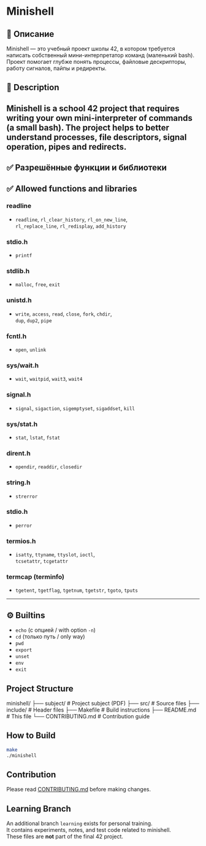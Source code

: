 # Minishell

## 📖 Описание
Minishell — это учебный проект школы 42, в котором требуется написать собственный мини-интерпретатор команд (маленький bash).  
Проект помогает глубже понять процессы, файловые дескрипторы, работу сигналов, пайпы и редиректы.

## 📖 Description
Minishell is a school 42 project that requires writing your own mini-interpreter of commands (a small bash).
The project helps to better understand processes, file descriptors, signal operation, pipes and redirects.
---

## ✅ Разрешённые функции и библиотеки
## ✅ Allowed functions and libraries

### readline
- `readline`, `rl_clear_history`, `rl_on_new_line`,  
  `rl_replace_line`, `rl_redisplay`, `add_history`

### stdio.h
- `printf`

### stdlib.h
- `malloc`, `free`, `exit`

### unistd.h
- `write`, `access`, `read`, `close`, `fork`, `chdir`,  
  `dup`, `dup2`, `pipe`

### fcntl.h
- `open`, `unlink`

### sys/wait.h
- `wait`, `waitpid`, `wait3`, `wait4`

### signal.h
- `signal`, `sigaction`, `sigemptyset`, `sigaddset`, `kill`

### sys/stat.h
- `stat`, `lstat`, `fstat`

### dirent.h
- `opendir`, `readdir`, `closedir`

### string.h
- `strerror`

### stdio.h
- `perror`

### termios.h
- `isatty`, `ttyname`, `ttyslot`, `ioctl`,  
  `tcsetattr`, `tcgetattr`

### termcap (terminfo)
- `tgetent`, `tgetflag`, `tgetnum`, `tgetstr`, `tgoto`, `tputs`

---

## ⚙️ Builtins
- `echo` (с опцией / with option `-n`)
- `cd` (только путь / only way)
- `pwd`
- `export`
- `unset`
- `env`
- `exit`

## Project Structure

minishell/
├── subject/ # Project subject (PDF)
├── src/ # Source files
├── include/ # Header files
├── Makefile # Build instructions
├── README.md # This file
└── CONTRIBUTING.md # Contribution guide

## How to Build

```bash
make
./minishell
```

## Contribution

Please read [CONTRIBUTING.md](CONTRIBUTING.md) before making changes.

## Learning Branch

An additional branch `learning` exists for personal training.  
It contains experiments, notes, and test code related to minishell.  
These files are **not** part of the final 42 project.
